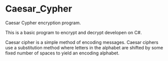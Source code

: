# Caesar_Cypher
Caesar Cypher encryption program.

This is a basic program to encrypt and decrypt developen on C#.

Caesar cipher is a simple method of encoding messages. 
Caesar ciphers use a substitution method where letters in the alphabet are shifted by some fixed number of spaces to yield an encoding alphabet.

